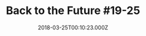---
title: "Back to the Future #19-25"
date: 2018-03-25T00:10:23.000Z
permalink: /almanac/books/2018-03-25-back-to-the-future-19-25/index.html
link: http://backtothefuture.wikia.com/wiki/Back_to_the_Future_comics
series: Back to the Future (IDW)
customImage: 1036
---